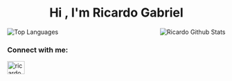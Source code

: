 <h1 align="center">Hi , I'm Ricardo Gabriel</h1>
<div style="display: flex; justify-content: space-between; align-items: center;">
  <img src="https://github-readme-stats.vercel.app/api/top-langs/?username=Ricardo-GabrielX&layout=compact" alt="Top Languages" />
  <img src="https://github-readme-stats.vercel.app/api?username=Ricardo-GabrielX&show_icons=true&theme=react" alt="Ricardo Github Stats" />
</div>
<h3 align="left">Connect with me:</h3>
<p align="left">
  <a href="https://github-readme-stats.vercel.app/api?username=Ricardo-GabrielX&show_icons=true&theme=react" target="blank" style="margin-right: 10px;"><img align="center" src="https://cdn.jsdelivr.net/npm/simple-icons@v3/icons/github.svg" alt="ricardo-gabriel-vianna-de-oliveira-820b541b8/" height="30" width="40" /></a>
</p>
